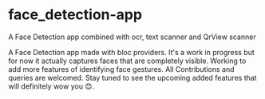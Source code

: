 # face_detection-app
A Face Detection app combined with ocr, text scanner and QrView scanner

A Face Detection app made with bloc providers.
It's a work in progress but for now it actually captures faces that are completely visible.
Working to add more features of identifying face gestures.
All Contributions and queries are welcomed.
Stay tuned to see the upcoming added features that will definitely wow you 😊. 